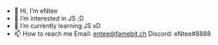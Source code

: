 - 👋 Hi, I’m eNtee
- 👀 I’m interested in JS  ;D
- 🌱 I’m currently learning JS xD
- 📫 How to reach me Email: entee@famebit.ch Discord: eNtee#8888
